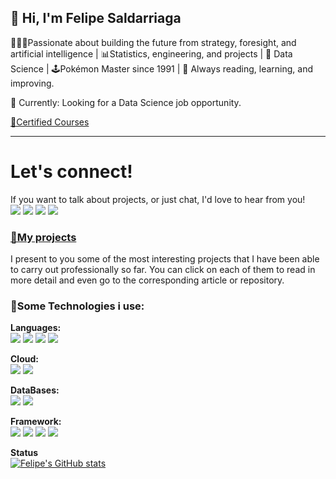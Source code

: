 ## 👋 Hi, I'm Felipe Saldarriaga 

🧙🏻‍♂️Passionate about building the future from strategy, foresight, and artificial intelligence | 📊Statistics, engineering, and projects | 
🤖 Data Science |  🕹️Pokémon Master since 1991 | 💫 Always reading, learning, and improving.

<aside>
📌 Currently: Looking for a Data Science job opportunity.
</aside>


[🥇Certified Courses](https://www.notion.so/Certified-Courses-93e975eb7733413baf641b194660b448)

---
# Let's connect!
If you want to talk about projects, or just chat, I'd love to hear from you! \
[<img src="https://img.shields.io/badge/Gmail-D14836?style=for-the-badge&logo=gmail&logoColor=white" />](mailto:felipe.saldab@gmail.com)
[<img src="https://img.shields.io/badge/linkedin-%230077B5.svg?&style=for-the-badge&logo=linkedin&logoColor=white" />](https://www.linkedin.com/in/carlos-felipe-saldarriaga/)   [<img src="https://img.shields.io/badge/YouTube-FF0000?style=for-the-badge&logo=youtube&logoColor=white" />](https://www.youtube.com/AprendeconFelipeSaldarriaga) [<img src="https://img.shields.io/badge/Twitter-1DA1F2?style=for-the-badge&logo=twitter&logoColor=white" />](https://twitter.com/aprendefelipe)    

### [**💼My projects**](https://www.notion.so/544938880ec248cd83f3b99e5065e321)

I present to you some of the most interesting projects that I have been able to carry out professionally so far.
You can click on each of them to read in more detail and even go to the corresponding article or repository.

### **🧰Some Technologies i use:**

**Languages:** \
<img src= "https://img.shields.io/badge/Python-FFD43B?style=for-the-badge&logo=python&logoColor=blue"/> <img src= "https://img.shields.io/badge/R-276DC3?style=for-the-badge&logo=r&logoColor=white" /> <img src= "https://img.shields.io/badge/TensorFlow-FF6F00?style=for-the-badge&logo=TensorFlow&logoColor=white" />  <img src= "https://img.shields.io/badge/Keras-D00000?style=for-the-badge&logo=Keras&logoColor=white" />

**Cloud:** \
<img src= "https://img.shields.io/badge/microsoft%20azure-0089D6?style=for-the-badge&logo=microsoft-azure&logoColor=white" /> <img src= "https://img.shields.io/badge/Amazon_AWS-FF9900?style=for-the-badge&logo=amazonaws&logoColor=white" />

**DataBases:** \
<img src= "https://img.shields.io/badge/MySQL-005C84?style=for-the-badge&logo=mysql&logoColor=white" /> <img src= "https://img.shields.io/badge/PostgreSQL-316192?style=for-the-badge&logo=postgresql&logoColor=white" />

**Framework:** \
<img src= "https://img.shields.io/badge/conda-342B029.svg?&style=for-the-badge&logo=anaconda&logoColor=white" /> <img src= "https://img.shields.io/badge/Docker-2CA5E0?style=for-the-badge&logo=docker&logoColor=white" /> <img src= "https://img.shields.io/badge/Django-092E20?style=for-the-badge&logo=django&logoColor=green" /> <img src= "https://img.shields.io/badge/fastapi-109989?style=for-the-badge&logo=FASTAPI&logoColor=white" />

**Status** \
[![Felipe's GitHub stats](https://github-readme-stats.vercel.app/api?username=felipesalda)](https://github.com/felipesalda/github-readme-stats)

